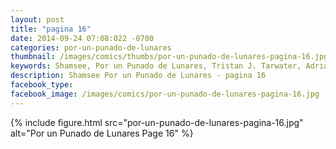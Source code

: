 ```yaml
---
layout: post
title: "pagina 16"
date: 2014-09-24 07:08:022 -0700
categories: por-un-punado-de-lunares
thumbnail: /images/comics/thumbs/por-un-punado-de-lunares-pagina-16.jpg
keywords: Shamsee, Por un Punado de Lunares, Tristan J. Tarwater, Adrian Ricker
description: Shamsee Por un Punado de Lunares - pagina 16
facebook_type: 
facebook_image: /images/comics/por-un-punado-de-lunares-pagina-16.jpg
---
```


{% include figure.html src="por-un-punado-de-lunares-pagina-16.jpg" alt="Por un Punado de Lunares Page 16" %}